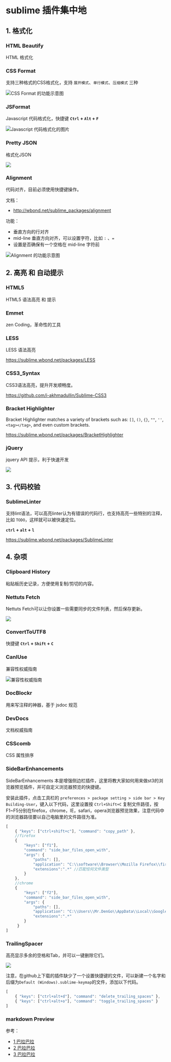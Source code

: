# sublime 插件集中地

## 1. 格式化

### HTML Beautify

HTML 格式化

### CSS Format

支持三种格式的CSS格式化，支持 `展开模式`、`单行模式`、`压缩模式` 三种

![CSS Format 的功能示意图](http://ww1.sinaimg.cn/large/67157d58gw1eh496txuv3j20q40afgmw.jpg)

### JSFormat
   
Javascript 代码格式化，快捷键 **`Ctrl` + `Alt` + `F`**

![Javascript 代码格式化的图片](https://camo.githubusercontent.com/cc50e7fce68d91f05cc3335d40c8b26aa0d892c8/687474703a2f2f6d312e696d672e73726364642e636f6d2f6661726d342f642f323031322f313130352f31352f41353136384334423742313137414231334234463039303337454545443642435f423530305f3930305f3530305f3132372e4a504547)



### Pretty JSON

格式化JSON

![](https://camo.githubusercontent.com/d4e0ca9dcbf2a3d4b3b84419417afe3f84a67b0c/687474703a2f2f6d332e696d672e73726364642e636f6d2f6661726d342f642f323031322f313130352f31362f31364139314432323542463333314537373135303242363837313031423143455f423530305f3930305f3530305f3135312e4a504547)

### Alignment 

代码对齐，目前必须使用快捷键操作。

文档：

 * http://wbond.net/sublime_packages/alignment

功能：

 * 垂直方向的行对齐
 * mid-line 垂直方向对齐，可以设置字符，比如 `:` 、`=`
 * 设置是否确保有一个空格在 mid-line 字符前

![Alignment 的功能示意图](http://ww2.sinaimg.cn/large/67157d58gw1eh49f1zctdj20bb06kglx.jpg)


## 2. 高亮 和 自动提示

### HTML5

HTML5 语法高亮 和 提示

### Emmet

zen Coding，革命性的工具

### LESS

LESS 语法高亮

https://sublime.wbond.net/packages/LESS

### CSS3_Syntax 

CSS3语法高亮，提升开发顺畅度。

https://github.com/i-akhmadullin/Sublime-CSS3

### Bracket Highlighter

Bracket Highlighter matches a variety of brackets such as: `[]`, `()`, `{}`, `""`, `''`, `<tag></tag>`, and even custom brackets.

https://sublime.wbond.net/packages/BracketHighlighter

### jQuery

jquery API 提示，利于快速开发

![](https://camo.githubusercontent.com/e4b552306ef96c9a06d851f446f9d3b8f4f2634e/687474703a2f2f7777322e73696e61696d672e636e2f6d773639302f3637313537643538677731656832366c64627437616a323067663034673734692e6a7067)

## 3. 代码校验

### SublimeLinter

支持lint语法，可以高亮linter认为有错误的代码行，也支持高亮一些特别的注释，比如 `TODO`，这样就可以被快速定位。

**`ctrl` + `alt` + `l`**

https://sublime.wbond.net/packages/SublimeLinter

## 4. 杂项

### Clipboard History

粘贴板历史记录，方便使用复制/剪切的内容。

### Nettuts Fetch

Nettuts Fetch可以让你设置一些需要同步的文件列表，然后保存更新。

![](http://www.qianduan.net/wp-content/uploads/2012/02/remote.jpg)

### ConvertToUTF8

快捷键 **`Ctrl` + `Shift` + `C`**

### CanIUse

兼容性权威指南

![兼容性权威指南](http://static.oschina.net/uploads/img/201402/05081908_kT29.gif)

### DocBlockr

用来写注释的神器，基于 jsdoc 规范

### DevDocs

文档权威指南

### CSScomb

CSS 属性排序

### SideBarEnhancements

SideBarEnhancements 本是增强侧边栏插件，这里将教大家如何用来做st3的浏览器预览插件，并可自定义浏览器预览的快捷键。

安装此插件，点击工具栏的 `preferences > package setting > side bar > Key Building-User`，键入以下代码，这里设置按 `Ctrl+Shift+C` 复制文件路径，按F1~F5分别在firefox，chrome，IE，safari，opera浏览器预览效果，注意代码中的浏览器路径要以自己电脑里的文件路径为准。

```javascript
[
    { "keys": ["ctrl+shift+c"], "command": "copy_path" },
    //firefox
    { 
        "keys": ["f1"], 
        "command": "side_bar_files_open_with",
        "args": {
            "paths": [],
            "application": "C:\\software\\Browser\\Mozilla Firefox\\firefox.exe",
            "extensions":".*" //匹配任何文件类型
        }
    },
    //chrome
    { 
        "keys": ["f2"], 
        "command": "side_bar_files_open_with",
        "args": {
            "paths": [],
            "application": "C:\\Users\\Mr.DenGo\\AppData\\Local\\Google\\Chrome\\Application\\chrome.exe",
            "extensions":".*"
        }
     }
]
```

### TrailingSpacer

高亮显示多余的空格和Tab，并可以一键删除它们。

![](http://img1.tuicool.com/VVfaqq.jpg)

注意，在github上下载的插件缺少了一个设置快捷键的文件，可以新建一个名字和后缀为`Default (Windows).sublime-keymap`的文件，添加以下代码。

```javascript
[
    { "keys": ["ctrl+alt+d"], "command": "delete_trailing_spaces" },
    { "keys": ["ctrl+alt+o"], "command": "toggle_trailing_spaces" }
]
```

### markdown Preview

参考：

 * [1 巴拉巴拉](http://www.jb51.net/web/79855.html)
 * [2 巴拉巴拉](http://www.oschina.net/translate/20-powerful-sublimetext-plugins?from=20140210)
 * [3 巴拉巴拉](http://www.tuicool.com/articles/qEFJrm)